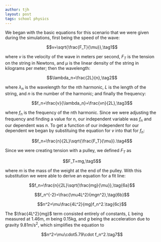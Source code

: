 ```yaml
---
author: tjh
layout: post
tags: school physics
---
```


We began with the basic equations for this scenario that we were given during
the simulations, first being the speed of the wave:

$$v=\sqrt{\frac{F_T}{\mu}},\tag1$$

where $v$ is the velocity of the wave in meters per second, $F_T$ is the tension
on the string in Newtons, and $\mu$ is the linear density of the string in
kilograms per meter; then the wavelength:

$$\lambda_n=\frac{2L}{n},\tag2$$

where $\lambda_n$ is the wavelength for the nth harmonic, $L$ is the length of
the string, and $n$ is the number of the harmonic; and finally the frequency:

$$f_n=\frac{v}{\lambda_n}=\frac{vn}{2L},\tag3$$

where $f_n$ is the frequency of the nth harmonic. Since we were adjusting the
frequency and finding a value for n, our independent variable was $f_n$ and our
dependent was $n$. To get a function of our independent for our dependent we
began by substituing the equation for $v$ into that for $f_n$:

$$f_n=\frac{n}{2L}\sqrt{\frac{F_T}{\mu}}.\tag4$$

Since we were creating tension with a pulley, we defined $F_T$ as

$$F_T=mg,\tag5$$

where $m$ is the mass of the weight at the end of the pulley. With this
substitution we were able to derive an equation for a fit line:

$$f_n=\frac{n}{2L}\sqrt{\frac{mg}{\mu}},\tag{6a}$$

$$f_n^{-2}=\frac{\mu4L^2}{mgn^2},\tag{6b}$$

$$n^2=\mu\frac{4L^2}{mg}f_n^2.\tag{6c}$$

The $\frac{4L^2}{mg}$ term consisted entirely of constants, $L$ being measured
at 1.46m, $m$ being 0.15kg, and $g$ being the acceleration due to gravity
9.81m/s<sup>2</sup>, which simplifies the equation to

$$n^2=\mu\cdot5.79\cdot f_n^2.\tag7$$

